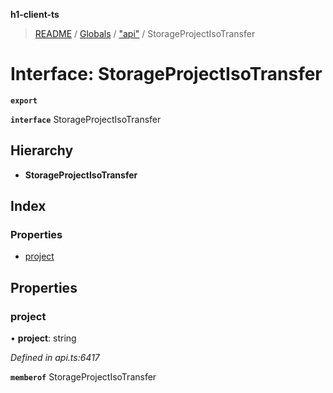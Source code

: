 **h1-client-ts**

> [README](../README.md) / [Globals](../globals.md) / ["api"](../modules/_api_.md) / StorageProjectIsoTransfer

# Interface: StorageProjectIsoTransfer

**`export`** 

**`interface`** StorageProjectIsoTransfer

## Hierarchy

* **StorageProjectIsoTransfer**

## Index

### Properties

* [project](_api_.storageprojectisotransfer.md#project)

## Properties

### project

•  **project**: string

*Defined in api.ts:6417*

**`memberof`** StorageProjectIsoTransfer
